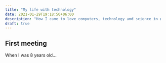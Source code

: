 ```yaml
---
title: "My life with technology"
date: 2021-01-29T19:18:50+06:00
description: "How I came to love computers, technology and science in general"
draft: true
---
```


## First meeting

When I was 8 years old...
